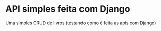 # API simples feita com Django
Uma simples CRUD de livros (testando como é feita as apis com Django)